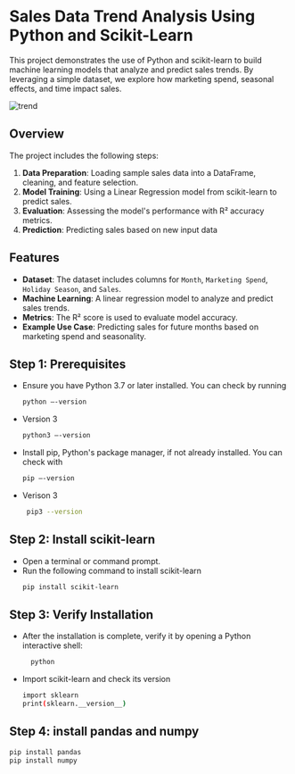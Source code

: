 # Sales Data Trend Analysis Using Python and Scikit-Learn
This project demonstrates the use of Python and scikit-learn to build machine learning models that analyze and predict sales trends. By leveraging a simple dataset, we explore how marketing spend, seasonal effects, and time impact sales.

![trend](https://github.com/ravenfire24/Machine-learning-Analyzing-data-trends./blob/47528c7cc6f4216a6a9dd077e5504b514e21d34f/Trend.gif)

## Overview
The project includes the following steps:
1. **Data Preparation**: Loading sample sales data into a DataFrame, cleaning, and feature selection.
2. **Model Training**: Using a Linear Regression model from scikit-learn to predict sales.
3. **Evaluation**: Assessing the model's performance with R² accuracy metrics.
4. **Prediction**: Predicting sales based on new input data
   
## Features
- **Dataset**: The dataset includes columns for `Month`, `Marketing Spend`, `Holiday Season`, and `Sales`.
- **Machine Learning**: A linear regression model to analyze and predict sales trends.
- **Metrics**: The R² score is used to evaluate model accuracy.
- **Example Use Case**: Predicting sales for future months based on marketing spend and seasonality.   
   
## Step 1: Prerequisites
- Ensure you have Python 3.7 or later installed. You can check by running
  ```bash
  python –-version
- Version 3
  ```bash
  python3 –-version
- Install pip, Python's package manager, if not already installed. You can check with
  ```bash
  pip –-version
- Verison 3
  ```bash
   pip3 --version
## Step 2: Install scikit-learn
- Open a terminal or command prompt.
- Run the following command to install scikit-learn
  ```bash 
  pip install scikit-learn
## Step 3: Verify Installation
- After the installation is complete, verify it by opening a Python interactive shell:
  ```bash
    python
- Import scikit-learn and check its version
  ```bash
  import sklearn
  print(sklearn.__version__)

## Step 4: install pandas and numpy
```bash
pip install pandas
pip install numpy








